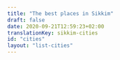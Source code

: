 ```yaml
---
title: "The best places in Sikkim"
draft: false
date: 2020-09-21T12:59:23+02:00
translationKey: sikkim-cities
id: "cities"
layout: "list-cities"
---
```

